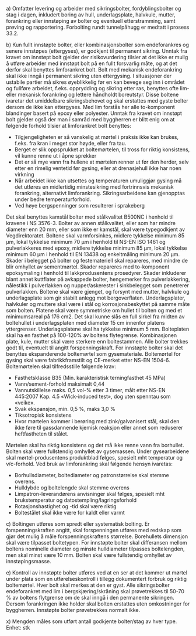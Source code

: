 a) Omfatter levering og arbeider med sikringsbolter, fordyblingsbolter og stag i dagen, inkludert boring av hull, underlagsplate, halvkule, mutter, forankring eller innstøping av bolter og eventuell etterstramming, samt prøving og rapportering.
Forbolting rundt tunnelpåhugg er medtatt i prosess 33.2.

b) Kun fullt innstøpte bolter, eller kombinasjonsbolter som endeforankres og senere innstøpes (ettergyses), er godkjent til permanent sikring.
Unntak fra kravet om innstøpt bolt gjelder der risikovurdering tilsier at det ikke er mulig å utføre arbeider med innstøpt bolt på en fullt forsvarlig måte, og at det derfor skal benyttes limforankret bolt. Bolt med mekanisk endeforankring skal ikke inngå i permanent sikring uten ettergysing.
I situasjoner der ustabile partier må sikres øyeblikkelig før en kan bevege seg inn i området og fullføre arbeidet, f.eks. opprydding og sikring etter ras, benyttes ofte lim- eller mekanisk forankring og lettere håndholdt boreutstyr. Disse boltene ivaretar det umiddelbare sikringsbehovet og skal erstattes med gyste bolter dersom de ikke kan ettergyses.
Med lim forstås her alle to-komponent blandinger basert på epoxy eller polyester.
Unntak fra kravet om innstøpt bolt gjelder også der man i samråd med byggherren er blitt enig om at følgende forhold tilsier at limforankret bolt benyttes:
-  Tilgjengeligheten er så vanskelig at mørtel i praksis ikke kan brukes, f.eks. fra kran i meget stor høyde, eller fra tau.
-  Berget er slik oppsprukket at boltemørtelen, til tross for riktig konsistens, vil kunne renne ut i åpne sprekker
-  Det er så mye vann fra hullene at mørtelen renner ut før den herder, selv etter en rimelig ventetid før gysing, eller at drenasjehull ikke har noen virkning
-  Når arbeidet ikke kan utsettes og temperaturen umuliggjør gysing må det utføres en midlertidig minstesikring med fortrinnsvis mekanisk forankring, alternativt limforankring. Sikringsarbeidene kan gjenopptas under bedre temperaturforhold.
-  Ved høye bergspenninger som resulterer i sprakeberg

Det skal benyttes kamstål bolter med stålkvalitet B500NC i henhold til kravene i NS 3576-3. Bolter av annen stålkvalitet, eller som har mindre diameter enn 20 mm, eller som ikke er kamstål, skal være typegodkjent av Vegdirektoratet.
Boltene skal varmforsinkes, midlere tykkelse minimum 85 µm, lokal tykkelse minimum 70 µm i henhold til NS-EN ISO 1461 og pulverlakkeres med epoxy, midlere tykkelse minimum 85 µm, lokal tykkelse minimum 60 µm i henhold til EN 13438 og enkeltmåling minimum 20 µm.
Skader i belegget på bolter og festemateriell skal repareres, med mindre de blir omhyllet av sementmørtel. Skader repareres med to-komponent epoksymaling i henhold til lakkprodusentens prosedyrer. Skader inkluderer blant annet kuttflater på avkappede bolter, hengemerker fra pulverlakkering, nålestikk i pulverlakken og nupper/askerester i sinkbelegget som penetrerer pulverlakken.
Boltene skal være gjenget, og forsynt med mutter, halvkule og underlagsplate som gir stabilt anlegg mot bergoverflaten. Underlagsplater, halvkuler og muttere skal være i stål og korrosjonsbeskyttet på samme måte som bolten.
Platene skal være symmetriske om hullet til bolten og med et minimumsareal på 176 cm2. Det skal kunne slås en full sirkel fra midten av boltehullet i underlagsplaten med diameter 15 cm innenfor platens yttergrenser. Underlagsplatene skal ha tykkelse minimum 5 mm. Bolteplaten skal ha en fasthet på 100-120% av boltens flytegrense. Kombinasjonen plate, kule, mutter skal være sterkere enn boltestammen.
Alle bolter trekkes godt til, eventuelt til angitt forspenningskraft.
For innstøpte bolter skal det benyttes ekspanderende boltemørtel som gysemateriale. Boltemørtel for gysing skal være fabrikkframstilt og CE-merket etter NS-EN 1504-6. Boltemørtelen skal tilfredsstille følgende krav:
-  Fasthetsklasse B35 (Min. karakteristisk terningfasthet 45 MPa)
-  Vann/sement-forhold maksimalt 0,44
-  Vannutskillelse maks. 0,5 vol-% etter 3 timer, målt etter NS-EN 445:2007 Kap. 4.5 «Wick-induced test», dog uten spenntau som «veike».
-  Svak ekspansjon, min. 0,5 %, maks 3,0 %
-  Tiksotropisk konsistens
-  Hvor mørtelen kommer i berøring med zink/galvanisert stål, skal den ikke føre til gassdannende kjemisk reaksjon eller annet som reduserer heftfastheten til stålet.

Mørtelen skal ha riktig konsistens og det må ikke renne vann fra borhullet. Bolten skal være fullstendig omhyllet av gysemassen. Under gysearbeidene skal mørtel-produsentens produktblad følges, spesielt mht temperatur og v/c-forhold.
Ved bruk av limforankring skal følgende hensyn ivaretas:
-  Borhullsdiameter, boltediameter og patronstørrelse skal stemme overens.
-  Hulldybde og boltelengde skal stemme overens
-  Limpatron-leverandørens anvisninger skal følges, spesielt mht brukstemperatur og datostempling/lagringsforhold
-  Rotasjonshastighet og -tid skal være riktig
-  Boltestålet skal ikke være for kaldt eller varmt

c) Boltingen utføres som spredt eller systematisk bolting. Er forspenningskraften angitt, skal forspenningen utføres med redskap som gjør det mulig å måle forspenningskraftens størrelse.
Borehullets dimensjon skal være tilpasset boltetypen. For innstøpte bolter skal differansen mellom boltens nominelle diameter og minste hulldiameter tilpasses boltelengden, men skal minst være 10 mm. Bolten skal være fullstendig omhyllet av innstøpingsmasse.

e) Kontroll av innstøpte bolter utføres ved at en ser at det kommer ut mørtel under plata som en utførelseskontroll i tillegg dokumentert forbruk og riktig boltemørtel. Hver bolt skal merkes at den er gyst.
Alle sikringsbolter endeforankret med lim i bergskjæring/skråning skal prøvetrekkes til 50-70 % av boltens flytgrense om de skal inngå i den permanente sikringen. Dersom forankringen ikke holder skal bolten erstattes uten omkostninger for byggherren. Innstøpte bolter prøvetrekkes normalt ikke.

x) Mengden måles som utført antall godkjente bolter/stag av hver type. Enhet: stk

